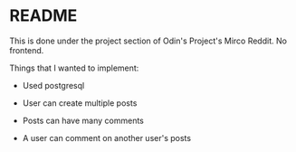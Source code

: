 # README

This is done under the project section of Odin's Project's Mirco Reddit. No frontend.

Things that I wanted to implement:

* Used postgresql

* User can create multiple posts

* Posts can have many comments

* A user can comment on another user's posts